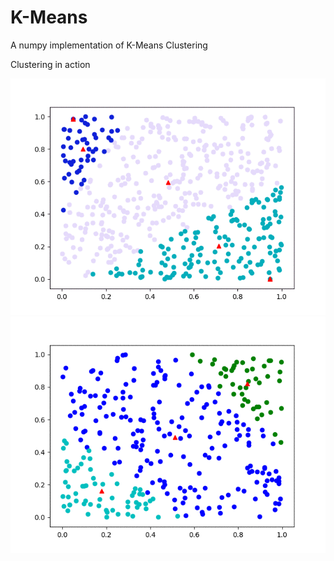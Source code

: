 # K-Means
A numpy implementation of K-Means Clustering

Clustering in action

![](10ClassAnimation.gif)
![](3ClassAnimation.gif)
